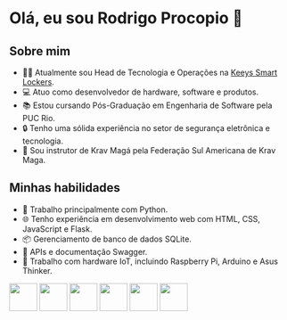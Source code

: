 # Olá, eu sou Rodrigo Procopio 👋

## Sobre mim
- 👨‍💼 Atualmente sou Head de Tecnologia e Operações na [Keeys Smart Lockers](https://www.keeys.com.br).
- 💻 Atuo como desenvolvedor de hardware, software e produtos.
- 📚 Estou cursando Pós-Graduação em Engenharia de Software pela PUC Rio.
- 🔒 Tenho uma sólida experiência no setor de segurança eletrônica e tecnologia.
- 🥋 Sou instrutor de Krav Magá pela Federação Sul Americana de Krav Maga.

## Minhas habilidades

- 🐍 Trabalho principalmente com Python.
- 🌐 Tenho experiência em desenvolvimento web com HTML, CSS, JavaScript e Flask.
- 📦 Gerenciamento de banco de dados SQLite.
- 📖 APIs e documentação Swagger.
- 🌌 Trabalho com hardware IoT, incluindo Raspberry Pi, Arduino e Asus Thinker.
                                                                               
<div style="display: inline">
  <img width='50' height='50' src="https://cdn.jsdelivr.net/gh/devicons/devicon/icons/python/python-original.svg" />
  <img width='50' height='50'src="https://cdn.jsdelivr.net/gh/devicons/devicon/icons/html5/html5-original.svg" />
  <img width='50' height='50'src="https://cdn.jsdelivr.net/gh/devicons/devicon/icons/css3/css3-original.svg" />
  <img width='50' height='50'src="https://cdn.jsdelivr.net/gh/devicons/devicon/icons/javascript/javascript-original.svg" />
  <img width='50' height='50'src="https://cdn.jsdelivr.net/gh/devicons/devicon/icons/sqlite/sqlite-original.svg" />
  <img width='50' height='50'src="https://cdn.jsdelivr.net/gh/devicons/devicon/icons/raspberrypi/raspberrypi-original.svg" />
  <img width='50' height='50 src="https://cdn.jsdelivr.net/gh/devicons/devicon/icons/arduino/arduino-original.svg" />  
  <img width='50' height='50 src="https://cdn.jsdelivr.net/gh/devicons/devicon/icons/flask/flask-original.svg" />
</div>

## Você também me encontra em:
<a href="https://www.linkedin.com/in/rodrigoprocopio/"><img src="![LinkedIn](https://img.shields.io/badge/linkedin-%230077B5.svg?style=for-the-badge&logo=linkedin&logoColor=white)"/>

Fique à vontade para explorar meus repositórios e projetos no GitHub. Estou sempre aberto a colaborações e discussões interessantes. 😄
